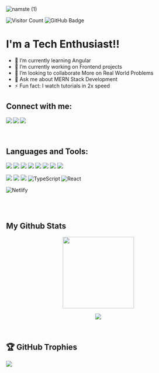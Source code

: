 

![namste (1)](https://user-images.githubusercontent.com/82377810/209430503-ca085c44-663e-4879-8ed8-902f20a46736.png)





![Visitor Count](https://komarev.com/ghpvc/?username=codex108&color=blueviolet&style=flat-square)
<a><img src="https://img.shields.io/github/followers/codex108?label=Followers&style=social" alt="GitHub Badge"></a>
# I'm a Tech Enthusiast!!</b>&nbsp;

- 🌱 I’m currently learning Angular
- 🔭 I’m currently working on Frontend projects 
- 👯 I’m looking to collaborate More on Real World Problems 
- 💬 Ask me about MERN Stack Development 
- ⚡ Fun fact: I watch tutorials in 2x speed 

## Connect with me:
<a href="https://www.linkedin.com/in/manjiri-chavande-3b032a215/" target="_blank" >
  <img align="left"  src="https://img.shields.io/badge/LinkedIn-0077B5?style=for-the-badge&logo=linkedin&logoColor=white" />
  </a>
<a href="https://twitter.com/itsmanjiric" target="_blank" >
    <img align="left" src="https://img.shields.io/badge/Twitter-1DA1F2?style=for-the-badge&logo=twitter&logoColor=white"/>
  </a>
  <a href="[https://an/](https://itsmanjiric.hashnode.dev/)" target="_blank">
    <img align="left"  src="https://img.shields.io/badge/Hashnode-2962FF?style=for-the-badge&logo=hashnode&logoColor=white" />
  </a>
<!--   <a href="[https://www.instagram.c/](https://www.instagram.com/_manjiric_/)" target="_blank">
    <img align="left"  src="https://img.shields.io/badge/Instagram-E4405F?style=for-the-badge&logo=instagram&logoColor=white" />
  </a> -->
 

  <br>
  <br>


<br>

 ## Languages and Tools: 
![](https://img.shields.io/badge/JavaScript-F7DF1E?style=for-the-badge&logo=javascript&logoColor=black)
![](https://img.shields.io/badge/C++-00599C?style=for-the-badge&logo=cpp&logoColor=white)
![](https://img.shields.io/badge/Java-F7AF1E?style=for-the-badge&logo=java&logoColor=black)
![](https://img.shields.io/badge/Python-FFFFFF?style=for-the-badge&logo=python&logoColor=darkgreen)
![](https://img.shields.io/badge/GitHub-100000?style=for-the-badge&logo=github&logoColor=white)
![](https://img.shields.io/badge/Git-F05032?style=for-the-badge&logo=git&logoColor=white)
![](https://img.shields.io/badge/Node.js-339933?style=for-the-badge&logo=nodedotjs&logoColor=white)
![](https://img.shields.io/badge/npm-CB3837?style=for-the-badge&logo=npm&logoColor=white)
<!-- ![](https://img.shields.io/badge/Angular-CB3837?style=for-the-badge&logo=angular%20studio%20code&logoColor=white) -->
![](https://img.shields.io/badge/Express-FFFFFF?style=for-the-badge&logo=express&logoColor=darkgreen)
![](https://img.shields.io/badge/MongoDB-339933?style=for-the-badge&logo=mongodb&logoColor=white)
![](https://img.shields.io/badge/Postman-F05032?style=for-the-badge&logo=postman&logoColor=white)
![TypeScript](https://img.shields.io/badge/typescript-%2320232a.svg?style=for-the-badge&logo=typescript&logoColor=%2361DAFB)
![React](https://img.shields.io/badge/react-%2320232a.svg?style=for-the-badge&logo=react&logoColor=%2361DAFB)
<!-- ![TailwindCSS](https://img.shields.io/badge/tailwindcss-%2338B2AC.svg?style=for-the-badge&logo=tailwind-css&logoColor=white) -->
![Netlify](https://img.shields.io/badge/netlify-%23000000.svg?style=for-the-badge&logo=netlify&logoColor=#00C7B7)

<br>

<br>

  ## My Github Stats 
 <p align="center">
 <img align="center" height="195px" src="https://github-readme-stats.vercel.app/api/top-langs/?username=codex108&text_color=FFFFFF&bg_color=000000&title_color=orange&langs_count=15&layout=compact&hide_border=true" />
  </p>
<p align="center">
    <img align="center" src="https://github-readme-stats.vercel.app/api?username=codex108&show_icons=true&hide_border=true&title_color=orange&amp&icon_color=FFFFFF&amp&text_color=FFFFFF&amp&bg_color=000000&count_private=true&include_all_commits=true"/>
</p>
 
<!-- <p align="center">
 <a href="#"><img alt="Manjri Chavande's stats" src="https://github-readme-stats.vercel.app/api/top-langs/?username=codex108&layout=compact&langs_count=8&theme=radical"/> </a>
 </p>

 <p align="center">
 <a href="#"><img alt="Manjri Chavande's stats" src="https://github-readme-stats.vercel.app/api?username=codex108&show_icons=true&theme=radical"/> </a>
 </p>
 
  <p align="center" >
 <a href="#"><img  alt="Manjri Chavande's streak"  src="https://github-readme-streak-stats.herokuapp.com/?user=codex108&theme=radical&hide_border=true&stroke=0000&background=0D1117" /> </a></p> -->


<br>

## 🏆 GitHub Trophies

<p align="center">
  
![](https://github-profile-trophy.vercel.app/?username=codex108&theme=radical&no-frame=false&no-bg=false&margin-w=2)
  
</p>

